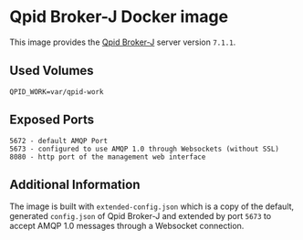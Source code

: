 # Qpid Broker-J Docker image

This image provides the [Qpid Broker-J](https://qpid.apache.org/components/broker-j/index.html) server version `7.1.1`.

## Used Volumes

```
QPID_WORK=var/qpid-work
```

## Exposed Ports

```
5672 - default AMQP Port
5673 - configured to use AMQP 1.0 through Websockets (without SSL)
8080 - http port of the management web interface
```

## Additional Information

The image is built with `extended-config.json` which is a copy of the default, generated `config.json` of Qpid Broker-J and extended by port `5673` to accept AMQP 1.0 messages through a Websocket connection.
